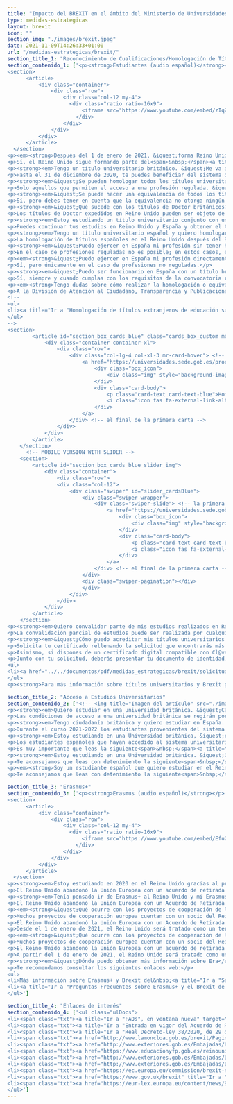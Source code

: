 ```yaml
---
title: "Impacto del BREXIT en el ámbito del Ministerio de Universidades"
type: medidas-estrategicas
layout: brexit
icon: ""
section_img: "./images/brexit.jpeg"
date: 2021-11-09T14:26:33+01:00
url: "/medidas-estrategicas/brexit/"
section_title_1: "Reconocimiento de Cualificaciones/Homologación de Títulos"
section_contenido_1: ['<p><strong>Estudiantes (audio español)</strong></p>
<section>
      <article>
          <div class="container">
              <div class="row">
                  <div class="col-12 my-4">
                    <div class="ratio ratio-16x9">
                        <iframe src="https://www.youtube.com/embed/zIqZf5MuRoY" title="YouTube video player" frameborder="0" allow="accelerometer; autoplay; clipboard-write; encrypted-media; gyroscope; picture-in-picture" allowfullscreen></iframe>
                      </div>
                  </div>
              </div>
          </div>
      </article>
  </section>
<p><em><strong>Después del 1 de enero de 2021, &iquest;forma Reino Unido parte del Espacio Europeo de Educación Superior?</strong></em></p>
<p>Sí, el Reino Unido sigue formando parte del<span>&nbsp;</span><a title="Ir a "Espacio Europeo de Educación Superior", en ventana nueva" href="https://ec.europa.eu/education/policies/higher-education/bologna-process-and-european-higher-education-area_es" target="_blank" rel="noopener">Espacio Europeo de Educación Superior <i class="fas fa-external-link-alt"></i></a>. Esto significa que los títulos universitarios oficiales en Reino Unido tienen los mismos estándares de calidad que en España.</p>
<p><strong><em>Tengo un título universitario británico. &iquest;Me va a afectar el Brexit si quisiera homologarlo?</em></strong></p>
<p>Hasta el 31 de diciembre de 2020, te puedes beneficiar del sistema que se aplica a todos los Estados Miembros de la UE, posteriormente, tendrás que seguir el mismo procedimiento que es de aplicación para Terceros Estados que no son Miembros de la UE, pero, en todo caso, podrás homologar tu título universitario. El procedimiento para Terceros Estados puede requerir trámites adicionales, de hecho, en el caso de títulos británicos se requerirá la<span>&nbsp;</span><a title="Ir a "apostilla de La Haya", en ventana nueva" href="https://www.mjusticia.gob.es/es/ciudadanos/tramites/legalizacion-unica-apostilla" target="_blank" rel="noopener">apostilla de La Haya <i class="fas fa-external-link-alt"></i></a><span>&nbsp;</span>en solicitudes que se presenten a partir del&nbsp;1 de noviembre&nbsp;de 2021.</p>
<p><strong><em>&iquest;Se pueden homologar todos los títulos universitarios británicos?</em></strong></p>
<p>Solo aquellos que permiten el acceso a una profesión regulada. &iquest;Cuáles son estos estudios? Los relacionados con la Sanidad, la Ingeniería, la Arquitectura y la Abogacía (en su caso, Procura) y las profesiones docentes.</p>
<p><strong><em>&iquest;Se puede hacer una equivalencia de todos los títulos universitarios británicos?</em></strong></p>
<p>Sí, pero debes tener en cuenta que la equivalencia no otorga ningún derecho profesional ya que es solo un reconocimiento académico.</p>
<p><strong><em>&iquest;Qué sucede con los títulos de Doctor británicos?</em></strong></p>
<p>Los títulos de Doctor expedidos en Reino Unido pueden ser objeto de equivalencia por las Universidades españolas.&nbsp;</p>
<p><strong><em>Estoy estudiando un título universitario conjunto con una Universidad de Reino Unido. &iquest;Me afectará el Brexit?</em></strong></p>
<p>Puedes continuar tus estudios en Reino Unido y España y obtener el título académico en los términos que te indicaron cuando comenzaste los estudios. En relación con las posibles atribuciones del título, dependiendo de diversas circunstancias, estas podrían variar.</p>
<p><strong><em>Tengo un título universitario español y quiero homologarlo en Reino Unido. &iquest;Cómo me afectará el Brexit?</em></strong></p>
<p>La homologación de títulos españoles en el Reino Unido después del BREXIT estará sujeta a lo que la normativa británica establezca.</p>
<p><strong><em>&iquest;Puedo ejercer en España mi profesión sin tener homologado el título universitario británico?</em></strong></p>
<p>En el caso de profesiones reguladas no es posible; en estos casos, es necesario que tengas la homologación o el reconocimiento profesional obtenido conforme a lo establecido por la Directiva 2005/36/CE, de 7 de septiembre. Si tienes dudas, por favor, envía un correo a<span>&nbsp;</span><a title="brexit@universidades.gob.es" href="mailto:brexit@universidades.gob.es" target="_blank" rel="noopener">brexit@universidades.gob.es</a></p>
<p><em><strong>&iquest;Puedo ejercer en España mi profesión directamente con mi título universitario británico?</strong></em></p>
<p>Sí, pero únicamente en el caso de profesiones no reguladas.</p>
<p><strong><em>&iquest;Puedo ser funcionario en España con un título británico?</em></strong></p>
<p>Sí, siempre y cuando cumplas con los requisitos de la convocatoria respecto a nacionalidad y titulación. Por lo que concierne a la titulación, en la convocatoria de acceso te indicarán expresamente si es necesario que tu título británico esté homologado o es suficiente la equivalencia. En algunas convocatorias puede ser igualmente válido el reconocimiento profesional.</p>
<p><em><strong>Tengo dudas sobre cómo realizar la homologación o equivalencia de mi título universitario británico, &iquest;a quién me tengo que dirigir?</strong></em></p>
<p>A la División de Atención al Ciudadano, Transparencia y Publicaciones del Ministerio de Universidades. Encontrarás más información en el siguiente enlace:</p>
<!--
<ul>
<li><a title="Ir a "Homologación de títulos extranjeros de educación superior a títulos oficiales universitarios españoles de Grado o Máster que den acceso a profesión regulada en España", en ventana nueva" href="../../sistema-universitario/gestion-de-titulos-universitarios/titulos-universitarios/procedimiento-alojados/"  rel="noopener">Homologación de títulos extranjeros de educación superior a títulos oficiales universitarios españoles de Grado o Máster que den acceso a profesión regulada en España</a></li>
</ul>
-->
<section>
        <article id="section_box_cards_blue" class="cards_box_custom mb-30">
            <div class="container container-xl">
                <div class="row">
                    <div class="col-lg-4 col-xl-3 mr-card-hover"> <!-- la primera carta -->
                        <a href="https://universidades.sede.gob.es/procedimientos/portada/ida/3513/idp/1029" class="card card-img " target="_blank">
                            <div class="box_icon">
                                <div class="img" style="background-image: url(../../images/sedeelectronica.jpg);"></div>
                            </div>
                            <div class="card-body">
                                <p class="card-text card-text-blue">Homologación de títulos extranjeros </p>
								<i class="icon fas fa-external-link-alt"></i>
                            </div>
                        </a>
                    </div> <!-- el final de la primera carta -->
                </div>
            </div>
        </article>
    </section>
      <!-- MOBILE VERSION WITH SLIDER -->
    <section>
        <article id="section_box_cards_blue_slider_img">
            <div class="container">
                <div class="row">
                <div class="col-12">
                    <div class="swiper" id="slider_cardsBlue">
                        <div class="swiper-wrapper">
                            <div class="swiper-slide"> <!-- la primera carta -->
                                <a href="https://universidades.sede.gob.es/procedimientos/portada/ida/3513/idp/1029" class="card card-img">
                                    <div class="box_icon">
                                        <div class="img" style="background-image: url("./images/sede electronica.JPG");"></div>
                                    </div>
                                    <div class="card-body">
                                        <p class="card-text card-text-blue">Homologación de títulos extranjeros</p>
										<i class="icon fas fa-external-link-alt"></i>
                                    </div>
                                </a>
                            </div> <!-- el final de la primera carta -->          
                        </div>
                        <div class="swiper-pagination"></div>
                        </div>
                    </div>
                </div>
            </div>
        </article>
    </section>
<p><strong><em>Quiero convalidar parte de mis estudios realizados en Reino Unido para continuar y terminar en una Universidad española, &iquest;Cómo lo puedo hacer?</em></strong></p>
<p>La convalidación parcial de estudios puede ser realizada por cualquier universidad española por lo que te recomendamos que acudas a la universidad donde tengas la intención de continuar tus estudios para que ellos te informen directamente.</p>
<p><strong><em>&iquest;Cómo puedo acreditar mis títulos universitarios españoles si deseo ejercer como docente en Reino Unido?</em></strong></p>
<p>Solicita tu certificado rellenando la solicitud que encontrarás más abajo y preséntala en cualquiera de las dependencias contempladas en el artículo 16.4 de la Ley 39/2015, de 1 de octubre, del Procedimiento Administrativo Común de las Administraciones Públicas.&nbsp;<a href="https://administracion.gob.es/pagFront/atencionCiudadana/oficinas/encuentraOficina.htm#.YEXKAGhKjIU" target="_blank" rel="noopener">Busca las oficinas de registro.<i class="fas fa-external-link-alt"></i></a></p>
<p>Asimismo, si dispones de un certificado digital compatible con Cl@ve, puedes realizar el registro de tu solicitud de forma telemática en el&nbsp;<a href="https://sede.administracion.gob.es/PAG_Sede/ServiciosElectronicos/RegistroElectronicoComun.html" target="_blank" rel="noopener">Registro Electrónico Central <i class="fas fa-external-link-alt"></i></a>&nbsp;de la Administración General del Estado.</p>
<p>Junto con tu solicitud, deberás presentar tu documento de identidad, tu título o títulos universitarios oficiales, su certificación académica oficial y, en el caso del Máster en Formación del Profesorado, su certificado de prácticas.</p>
<ul>
<li><a href="../../documentos/pdf/medidas_estrategicas/brexit/solicitud-certificado-reino-unido.pdf" target="_blank" rel="noopener">Solicitud <i class="fas fa-external-link-alt"></i></a></li>
</ul>
<p><strong>Para más información sobre títulos universitarios y Brexit puedes enviar tu consulta a</strong><span>&nbsp;</span><a title="brexit@universidades.gob.es" href="mailto:brexit@universidades.gob.es" target="_blank" rel="noopener">brexit@universidades.gob.es</a></p>']

section_title_2: "Acceso a Estudios Universitarios"
section_contenido_2: ['<!-- <img title="Imagen del artículo" src="./images/infografia_acceso_universidad_brexit_mu.png" class="img-fluid img-card"> -->
<p><strong><em>Quiero estudiar en una universidad británica. &iquest;Cambiarán las condiciones de acceso con el Brexit?</em></strong></p>
<p>Las condiciones de acceso a una universidad británica se regirán por lo que la normativa británica establezca a partir de ese momento. Es importante que leas detenidamente la<span>&nbsp;</span><a title="Ir a "Nota sobre el Brexit y su impacto en los alumnos universitarios", en ventana nueva" href="../../documentos/pdf/medidas_estrategicas/brexit/Brexit_alumnos_universitarios.pdf" target="_blank" rel="noopener">Nota adjunta <i class="icon fas fa-external-link-alt"></i></a>.</p>
<p><strong><em>Tengo ciudadanía británica y quiero estudiar en España. &iquest;Qué tengo que hacer?</em></strong></p>
<p>Durante el curso 2021-2022 los estudiantes provenientes del sistema educativo británico podrán acceder al sistema universitario español en las mismas condiciones que las de los estudiantes de sistemas educativos de Estados miembros de la Unión Europea o de otros Estados con los que se hayan suscrito acuerdos internacionales. Por lo que respecta a las condiciones de admisión y tasas de matriculación, le aconsejamos que contacte con la universidad en la que desee realizar sus estudios.</p>
<p><strong><em>Estoy estudiando en una Universidad británica, &iquest;cambiará mi situación a partir de ahora con el Brexit?</em></strong></p>
<p>Los estudiantes españoles que hayan accedido al sistema universitario británico antes del 31 de diciembre de 2020 conservarán sus derechos de matrícula.</p>
<p>Es muy importante que leas la siguiente<span>&nbsp;</span><a title="Ir a "Nota sobre el Brexit y su impacto en los alumnos universitarios", en ventana nueva" href="../../documentos/pdf/medidas_estrategicas/brexit/Brexit_alumnos_universitarios.pdf" target="_blank" rel="noopener">Nota <i class="icon fas fa-external-link-alt"></i></a><span>&nbsp;</span>y, si tienes dudas adicionales, nos envíes un mensaje a<span>&nbsp;</span><a title="brexit@universidades.gob.es" href="mailto:brexit@universidades.gob.es" target="_blank" rel="noopener">brexit@universidades.gob.es</a><strong>&nbsp;</strong></p>
<p><strong><em>Estoy estudiando en una Universidad británica. &iquest;Cambiarán las tasas universitarias a pagar tras el Brexit?</em></strong></p>
<p>Te aconsejamos que leas con detenimiento la siguiente<span>&nbsp;</span><a title="Ir a "Nota sobre el Brexit y su impacto en los alumnos universitarios", en ventana nueva" href="../../documentos/pdf/medidas_estrategicas/brexit/Brexit_alumnos_universitarios.pdf" target="_blank" rel="noopener">Nota <i class="icon fas fa-external-link-alt"></i></a><span>&nbsp;</span>y, si tienes dudas adicionales, nos envíes un mensaje a<span>&nbsp;</span><a title="brexit@universidades.gob.es" href="mailto:brexit@universidades.gob.es" target="_blank" rel="noopener">brexit@universidades.gob.es</a></p>
<p><em><strong>Soy un estudiante español que quiero estudiar en el Reino Unido el próximo curso, &iquest;Qué situaciones me puedo encontrar?</strong></em></p>
<p>Te aconsejamos que leas con detenimiento la siguiente<span>&nbsp;</span><a title="Ir a "Nota sobre el Brexit y su impacto en los alumnos universitarios", en ventana nueva" href="../../documentos/pdf/medidas_estrategicas/brexit/Brexit_alumnos_universitarios.pdf" target="_blank" rel="noopener">Nota <i class="icon fas fa-external-link-alt"></i></a><span>&nbsp;</span>y, si tienes dudas adicionales, nos envíes un mensaje a<span>&nbsp;</span><a title="brexit@universidades.gob.es" href="mailto:brexit@universidades.gob.es" target="_blank" rel="noopener">brexit@universidades.gob.es</a></p>']

section_title_3: "Erasmus+"
section_contenido_3: ['<p><strong>Erasmus (audio español)</strong></p>
<section>
      <article>
          <div class="container">
              <div class="row">
                  <div class="col-12 my-4">
                    <div class="ratio ratio-16x9">
                        <iframe src="https://www.youtube.com/embed/Efu2MjiYse4" title="YouTube video player" frameborder="0" allow="accelerometer; autoplay; clipboard-write; encrypted-media; gyroscope; picture-in-picture" allowfullscreen></iframe>
                      </div>
                  </div>
              </div>
          </div>
      </article>
  </section>
<p><strong><em>Estoy estudiando en 2020 en el Reino Unido gracias al programa Erasmus+. &iquest;Me afectará el Brexit?</em></strong></p>
<p>El Reino Unido abandonó la Unión Europea con un acuerdo de retirada el 31 de enero de 2020. El acuerdo de retirada prevé la participación del Reino Unido en el actual programa Erasmus+ 2014-2020 hasta el cierre del programa, por lo tanto ninguna de las actividades se verán interrumpidas en el próximo marco 2021-2027 del programa Erasmus+ siempre y cuando se haya aprobado en una convocatoria del Programa Erasmus+ hasta el 2020. Hay que tener en cuenta que hay acciones del Programa que tiene una duración de hasta 36 meses.</p>
<p><strong><em>Tenía pensado ir de Erasmus+ al Reino Unido y mi Erasmus+ se iniciará en el segundo semestre de este curso 2020/2021. &iquest;Me afectará el Brexit?</em></strong></p>
<p>El Reino Unido abandonó la Unión Europea con un Acuerdo de Retirada el 31 de enero de 2020. El Acuerdo de Retirada prevé la participación del Reino Unido en el actual programa Erasmus+ 2014-2020 hasta el cierre del programa; por tanto, no se verán interrumpidas en el actual marco 2021-2027 las actividades y movilidades de estudiantes, docentes y personal mientras esté en vigor el convenio de subvención del año 2020 o anterior que cubra esa movilidad, por lo que tu movilidad no se verá afectada por el Brexit.</p>
<p><em><strong>&iquest;Qué ocurre con los proyectos de cooperación de la Acción Clave 2 (KA2) en el marco de Erasmus+ 2014-2020?</strong></em></p>
<p>Muchos proyectos de cooperación europea cuentan con un socio del Reino Unido o con un coordinador del Reino Unido.</p>
<p>El Reino Unido abandonó la Unión Europea con un Acuerdo de Retirada el 31 de enero de 2020, que entró en vigor el 1 de febrero de 2020. El Acuerdo de Retirada prevé la participación del Reino Unido en el actual programa Erasmus+ 2014-2020 hasta el cierre del programa, lo que significa que los beneficiarios del Reino Unido pueden continuar participando en los proyectos subvencionados en virtud del Reglamento actual hasta que se completen todas las actividades, incluso si son después de 2020. Por lo tanto, todas las actividades y movilidades de estudiantes, docentes y personal de los proyectos Erasmus+ no se verán interrumpidas en el actual marco 2021-2027 del programa Erasmus+, por lo que estas movilidades y actividades no se verán afectadas por el Brexit.</p>
<p>Desde el 1 de enero de 2021, el Reino Unido será tratado como un tercer país a los efectos de acceso al programa Erasmus+.</p>
<p><em><strong>&iquest;Qué ocurre con los proyectos de cooperación de la Acción Clave 2 (KA2) en el marco de Erasmus+ 2014-2020?</strong></em></p>
<p>Muchos proyectos de cooperación europea cuentan con un socio del Reino Unido o con un coordinador del Reino Unido.</p>
<p>El Reino Unido abandonó la Unión Europea con un acuerdo de retirada el 31 de enero de 2020, que entró en vigor el 1 de febrero de 2020. El acuerdo de retirada prevé la participación del Reino Unido en el actual programa Erasmus+ 2014-2020 hasta el cierre del programa, lo que significa que los beneficiarios del Reino Unido pueden continuar participando en los proyectos subvencionados en virtud del Reglamento actual hasta que se completen todas las actividades, incluso si son después de 2020. Por lo tanto, todas las actividades y movilidades de estudiantes, docentes y personal de los proyectos Erasmus+ no se verán interrumpidas en el actual marco 2014-2020 del programa Erasmus+, por lo que estas movilidades y actividades no se verán afectadas por el Brexit.</p>
<p>A partir del 1 de enero de 2021, el Reino Unido será tratado como un tercer país a los efectos de acceso a los programas de la UE, incluido Erasmus+. La posible participación del Reino Unido en futuros programas después de 2020 dependerá del resultado de las negociaciones generales sobre la relación futura entre la Unión Europea y el Reino Unido. No obstante, el gobierno del Reino Unido se ha comprometido a negociar el acceso al siguiente programa Erasmus+ 2021-2027.<em><strong>&nbsp;</strong></em></p>
<p><strong><em>&iquest;Dónde puedo obtener más información sobre Era</em></strong><strong><em>smus+ y Brexit?</em></strong></p>
<p>Te recomendamos consultar los siguientes enlaces web:</p>
<ul>
<li>Más información sobre Erasmus+ y Brexit del&nbsp;<a title="Ir a "Servicio Español para la Internacionalización de la Educación (SEPIE)", en ventana nueva" href="http://www.sepie.es/" target="_blank" rel="noopener">Servicio Español para la Internacionalización de la Educación (SEPIE) <i class="icon fas fa-external-link-alt"></i></a></li>
<li><a title="Ir a "Preguntas Frecuentes sobre Erasmus+ y el Brexit de la Comisión Europea", en ventana nueva" href="https://ec.europa.eu/programmes/erasmus-plus/about/brexit_es" target="_blank" rel="noopener">Preguntas Frecuentes sobre Erasmus+ y el Brexit de la Comisión Europea <i class="icon fas fa-external-link-alt"></i></a></li>
</ul>']

section_title_4: "Enlaces de interés"
section_contenido_4: ['<ul class="ulDocs">
<li><span class="txt"><a title="Ir a "FAQs", en ventana nueva" target="_blank" href="../../documentos/pdf/medidas_estrategicas/brexit/eu-student-faq.pdf" rel="noopener">FAQs <i class="icon fas fa-external-link-alt"></i></a><span>&nbsp;</span><span title="pdf 233,177 KB" class="tamaTipo">(pdf 233,177 KB)</span></span></li>
<li><span class="txt"><a title="Ir a "Entrada en vigor del Acuerdo de Retirada el 1 de febrero", en ventana nueva" target="_blank" href="../../documentos/pdf/medidas_estrategicas/brexit/Acuerdo_de_Retirada_RU_UE_01022020.pdf" rel="noopener">Entrada en vigor del Acuerdo de Retirada el 1 de febrero <i class="icon fas fa-external-link-alt"></i></a><span>&nbsp;</span><span title="pdf 529,068 KB" class="tamaTipo">(pdf 529,068 KB)</span></span></li>
<li><span class="txt"><a title="Ir a "Real Decreto-ley 38/2020, de 29 de diciembre", en ventana nueva" target="_blank" href="../../documentos/pdf/medidas_estrategicas/brexit/BOE_A_2020_17266.pdf" rel="noopener">Real Decreto-ley 38/2020, de 29 de diciembre <i class="icon fas fa-external-link-alt"></i></a><span>&nbsp;</span><span title="pdf 401,995 KB" class="tamaTipo">(pdf 401,995 KB)</span>&nbsp;, de 29 de diciembre, por el que se adoptan medidas de adaptación a la situación de Estado tercero del Reino Unido de Gran Bretaña e Irlanda del Norte tras la finalización del periodo transitorio previsto en el Acuerdo sobre la retirada del Reino Unido de Gran Bretaña e Irlanda del Norte de la Unión Europea y de la Comunidad Europea de la Energía Atómica, de 31 de enero de 2020</span></li>
<li><span class="txt"><a href="http://www.lamoncloa.gob.es/brexit/Paginas/index.aspx" title="Ir a "Portal de la Moncloa sobre el Brexit", en ventana nueva" target="_blank" rel="noopener">Portal de la Moncloa sobre el Brexit <i class="icon fas fa-external-link-alt"></i></a></span></li>
<li><span class="txt"><a href="http://www.exteriores.gob.es/Embajadas/LONDRES/es/VivirEn/Brexit-Espanoles/Paginas/Asistencia-a-los-ciudadanos-espa%C3%B1oles-con-el-%E2%80%98EU-Settlement-Scheme%E2%80%99.aspx" title="Ir a "Ventanilla única Brexit-Apoyo Settlement Scheme", en ventana nueva" target="_blank" rel="noopener">Ventanilla única Brexit-Apoyo Settlement Scheme <i class="icon fas fa-external-link-alt"></i></a></span></li>
<li><span class="txt"><a href="https://www.educacionyfp.gob.es/reinounido/brexit.html" title="Ir a "Consejería de Educación en Reino Unido", en ventana nueva" target="_blank" rel="noopener">Consejería de Educación en Reino Unido <i class="icon fas fa-external-link-alt"></i></a></span></li>
<li><span class="txt"><a href="http://www.exteriores.gob.es/Embajadas/LONDRES/es/VivirEn/Brexit-Espanoles/Documents/FAQS%20BREXIT.pdf" title="Ir a "Preguntas frecuentes sobre ciudadanos españoles ante el Brexit", en ventana nueva" target="_blank" rel="noopener">Preguntas frecuentes sobre ciudadanos españoles ante el Brexit <i class="icon fas fa-external-link-alt"></i></a></span></li>
<li><span class="txt"><a href="http://www.exteriores.gob.es/Embajadas/LONDRES/es/VivirEn/Brexit-Espanoles/Paginas/default.aspx" title="Ir a "Embajada de España en Londres", en ventana nueva" target="_blank" rel="noopener">Embajada de España en Londres <i class="icon fas fa-external-link-alt"></i></a></span></li>
<li><span class="txt"><a href="https://ec.europa.eu/commission/brexit-negotiations_en" title="Ir a "Página de la Comisión Europea sobre Brexit", en ventana nueva" target="_blank" rel="noopener">Página de la Comisión Europea sobre Brexit <i class="icon fas fa-external-link-alt"></i></a></span></li>
<li><span class="txt"><a href="https://www.gov.uk/brexit" title="Ir a "Página sobre Brexit del Gobierno británico", en ventana nueva" target="_blank" rel="noopener">Página sobre Brexit del Gobierno británico <i class="icon fas fa-external-link-alt"></i></a></span></li>
<li><span class="txt"><a href="https://eur-lex.europa.eu/content/news/Brexit-UK-withdrawal-from-the-eu.html?locale=es" title="Ir a "Ver todos los documentos relacionados con el Brexit", en ventana nueva" target="_blank" rel="noopener">Ver todos los documentos relacionados con el Brexit <i class="icon fas fa-external-link-alt"></i></a></span></li>
</ul>']
---
```

